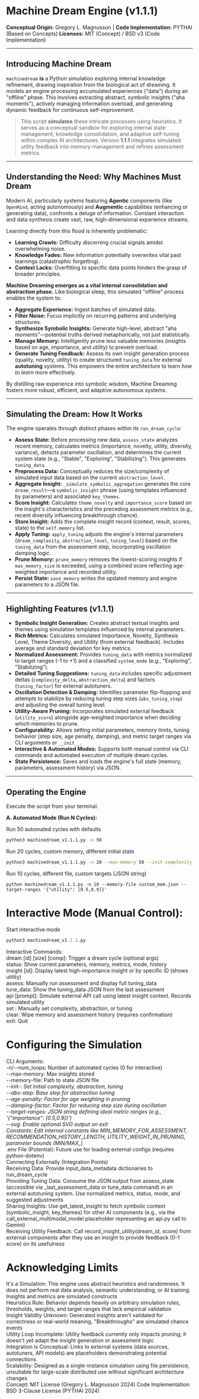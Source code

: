 # Machine Dream Engine (v1.1.1)

**Conceptual Origin:** Gregory L. Magnusson | **Code Implementation:** PYTHAI (Based on Concepts)
**Licenses:** MIT (Concept) / BSD v3 (Code Implementation)

---

## Introducing Machine Dream

`machinedream` **is** a Python simulation exploring internal knowledge refinement, drawing inspiration from the biological act of dreaming. It models an engine processing accumulated experiences ("data") during an "offline" phase. This involves extracting abstract, symbolic insights ("aha moments"), actively managing information overload, and generating dynamic feedback for continuous self-improvement.

> This script **simulates** these intricate processes using heuristics. It serves as a conceptual sandbox for exploring internal state management, knowledge consolidation, and adaptive self-tuning within complex AI architectures. Version **1.1.1** integrates simulated utility feedback into memory management and refines assessment metrics.

---

## Understanding the Need: Why Machines Must Dream

Modern AI, particularly systems featuring **Agentic** components (like `OpenMind`, acting autonomously) and **Augmentic** capabilities (enhancing or generating data), confronts a deluge of information. Constant interaction and data synthesis create vast, raw, high-dimensional experience streams.

Learning directly from this flood is inherently problematic:

*   **Learning Crawls:** Difficulty discerning crucial signals amidst overwhelming noise.
*   **Knowledge Fades:** New information potentially overwrites vital past learnings (catastrophic forgetting).
*   **Context Lacks:** Overfitting to specific data points hinders the grasp of broader principles.

**Machine Dreaming emerges as a vital internal consolidation and abstraction phase.** Like biological sleep, this simulated "offline" process enables the system to:

*   **Aggregate Experience:** Ingest batches of simulated data.
*   **Filter Noise:** Focus implicitly on recurring patterns and underlying structures.
*   **Synthesize Symbolic Insights:** Generate high-level, abstract "aha moments"—potential truths derived metaphorically, not just statistically.
*   **Manage Memory:** Intelligently prune less valuable memories (insights based on age, importance, and utility) to prevent overload.
*   **Generate Tuning Feedback:** Assess its own insight generation process (quality, novelty, utility) to create structured `tuning_data` for external **autotuning** systems. This empowers the entire architecture to learn *how to learn* more effectively.

By distilling raw experience into symbolic wisdom, Machine Dreaming fosters more robust, efficient, and adaptive autonomous systems.

---

## Simulating the Dream: How It Works

The engine operates through distinct phases within its `run_dream_cycle`:

*   **Assess State:** Before processing new data, `assess_state` analyzes recent memory, calculates metrics (importance, novelty, utility, diversity, variance), detects parameter oscillation, and determines the current system state (e.g., "Stable", "Exploring", "Stabilizing"). This generates `tuning_data`.
*   **Preprocess Data:** Conceptually reduces the size/complexity of simulated input data based on the current `abstraction_level`.
*   **Aggregate Insight:** `_simulate_symbolic_aggregation` generates the core `dream_result`—a `symbolic_insight` phrase (using templates influenced by parameters) and associated `key_themes`.
*   **Score Insight:** Calculates `theme_novelty` and `importance_score` based on the insight's characteristics and the preceding assessment metrics (e.g., recent diversity influencing breakthrough chance).
*   **Store Insight:** Adds the complete insight record (context, result, scores, state) to the `self.memory` list.
*   **Apply Tuning:** `apply_tuning` adjusts the engine's internal parameters (`dream_complexity`, `abstraction_level`, `tuning_level`) based on the `tuning_data` from the assessment step, incorporating oscillation damping logic.
*   **Prune Memory:** `prune_memory` removes the lowest-scoring insights if `max_memory_size` is exceeded, using a combined score reflecting age-weighted importance and recorded utility.
*   **Persist State:** `save_memory` writes the updated memory and engine parameters to a JSON file.

---

## Highlighting Features (v1.1.1)

*   **Symbolic Insight Generation:** Creates abstract textual insights and themes using simulation templates influenced by internal parameters.
*   **Rich Metrics:** Calculates simulated Importance, Novelty, Synthesis Level, Theme Diversity, and Utility (from external feedback). Includes average and standard deviation for key metrics.
*   **Normalized Assessment:** Provides `tuning_data` with metrics normalized to target ranges (-1 to +1) and a classified `system_mode` (e.g., "Exploring", "Stabilizing").
*   **Detailed Tuning Suggestions:** `tuning_data` includes specific adjustment deltas (`complexity_delta`, `abstraction_delta`) and factors (`tuning_factor`) for external autotuners.
*   **Oscillation Detection & Damping:** Identifies parameter flip-flopping and attempts to stabilize by reducing tuning step sizes (`abs_tuning_step`) and adjusting the overall tuning level.
*   **Utility-Aware Pruning:** Incorporates simulated external feedback (`utility_score`) alongside age-weighted importance when deciding which memories to prune.
*   **Configurability:** Allows setting initial parameters, memory limits, tuning behavior (step size, age penalty, damping), and metric target ranges via CLI arguments or `__init__`.
*   **Interactive & Automated Modes:** Supports both manual control via CLI commands and automated execution of multiple dream cycles.
*   **State Persistence:** Saves and loads the engine's full state (memory, parameters, assessment history) via JSON.

---

## Operating the Engine

Execute the script from your terminal.

**A. Automated Mode (Run N Cycles):**

Run 50 automated cycles with defaults
```bash
python3 machinedream_v1.1.1.py -n 50
```
Run 20 cycles, custom memory, different initial state
```bash
python3 machinedream_v1.1.1.py -n 20 --max-memory 50 --init-complexity 7 --init-abstraction 0.4
```
Run 10 cycles, different file, custom targets (JSON string)
```python3
python machinedream_v1.1.1.py -n 10 --memory-file custom_mem.json --target-ranges '{"utility": [0.5,0.9]}'
```
# Interactive Mode (Manual Control):<br />
Start interactive mode<br />
```python
python3 machinedream_v1.1.1.py
```
Interactive Commands:<br />
dream [id] [size] [comp]: Trigger a dream cycle (optional args)<br />
status: Show current parameters, memory, metrics, mode, history<br />
insight [id]: Display latest high-importance insight or by specific ID (shows utility)<br />
assess: Manually run assessment and display full tuning_data<br />
tune_data: Show the tuning_data JSON from the last assessment<br />
api [prompt]: Simulate external API call using latest insight context. Records simulated utility<br />
set <param> <value>: Manually set complexity, abstraction, or tuning<br />
clear: Wipe memory and assessment history (requires confirmation)<br />
exit: Quit<br />

# Configuring the Simulation
CLI Arguments:<br />
-n/--num_loops: Number of automated cycles (0 for interactive)<br />
--max-memory: Max insights stored<br />
--memory-file: Path to state JSON file<br />
--init-*: Set initial complexity, abstraction, tuning<br />
--abs-step: Base step for abstraction tuning<br />
--age-penalty: Factor for age weighting in pruning<br />
--damping-factor: Factor for reducing step size during oscillation<br />
--target-ranges: JSON string defining ideal metric ranges (e.g., '{"importance": [0.5,0.9]}')<br />
--svg: Enable optional SVG output on exit<br />
Constants: Edit internal constants like MIN_MEMORY_FOR_ASSESSMENT, RECOMMENDATION_HISTORY_LENGTH, UTILITY_WEIGHT_IN_PRUNING, parameter bounds (MIN/MAX_*)<br />
.env File (Potential): Future use for loading external configs (requires python-dotenv)<br />
Connecting Externally (Integration Points)<br />
Receiving Data: Provide input_data_metadata dictionaries to run_dream_cycle<br />
Providing Tuning Data: Consume the JSON output from assess_state (accessible via _last_assessment_data or tune_data command) in an external autotuning system. Use normalized metrics, status, mode, and suggested adjustments<br />
Sharing Insights: Use get_latest_insight to fetch symbolic context (symbolic_insight, key_themes) for other AI components (e.g., via the call_external_multimodal_model placeholder representing an api.py call to Gemini)<br />
Receiving Utility Feedback: Call record_insight_utility(dream_id, score) from external components after they use an insight to provide feedback (0-1 score) on its usefulness<br />
# Acknowledging Limits
It's a Simulation: This engine uses abstract heuristics and randomness. It does not perform real data analysis, semantic understanding, or AI training. Insights and metrics are simulated constructs<br />
Heuristics Rule: Behavior depends heavily on arbitrary simulation rules, thresholds, weights, and target ranges that lack empirical validation<br />
Insight Validity Unknown: Generated insights aren't validated for correctness or real-world meaning. "Breakthroughs" are simulated chance events<br />
Utility Loop Incomplete: Utility feedback currently only impacts pruning; it doesn't yet adapt the insight generation or assessment logic<br />
Integration is Conceptual: Links to external systems (data sources, autotuners, API models) are placeholders demonstrating potential connections<br />
Scalability: Designed as a single-instance simulation using file persistence, unsuitable for large-scale distributed use without significant architecture changes<br />
Concept: MIT License (Gregory L. Magnusson 2024)
Code Implementation: BSD 3-Clause License (PYTHAI 2024)

